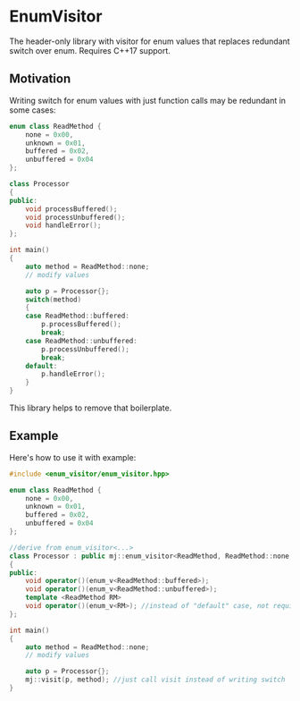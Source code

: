 # EnumVisitor

The header-only library with visitor for enum values that replaces redundant switch over enum. Requires C++17 support.

## Motivation

Writing switch for enum values with just function calls may be redundant in some cases:

```c++
enum class ReadMethod {
    none = 0x00,
    unknown = 0x01,
    buffered = 0x02,
    unbuffered = 0x04
};

class Processor
{
public:
    void processBuffered();
    void processUnbuffered();
    void handleError();
};

int main()
{
    auto method = ReadMethod::none;
    // modify values

    auto p = Processor{};
    switch(method)
    {
    case ReadMethod::buffered:
        p.processBuffered();
        break;
    case ReadMethod::unbuffered:
        p.processUnbuffered();
        break;
    default:
        p.handleError();
    }
}
```

This library helps to remove that boilerplate.

## Example
Here's how to use it with example:

```c++
#include <enum_visitor/enum_visitor.hpp>

enum class ReadMethod {
    none = 0x00,
    unknown = 0x01,
    buffered = 0x02,
    unbuffered = 0x04
};

//derive from enum_visitor<...>
class Processor : public mj::enum_visitor<ReadMethod, ReadMethod::none, ReadMethod::unknown, ReadMethod::buffered, ReadMethod::unbuffered>
{
public:
    void operator()(enum_v<ReadMethod::buffered>);
    void operator()(enum_v<ReadMethod::unbuffered>);
    template <ReadMethod RM>
    void operator()(enum_v<RM>); //instead of "default" case, not required
};

int main()
{
    auto method = ReadMethod::none;
    // modify values

    auto p = Processor{};
    mj::visit(p, method); //just call visit instead of writing switch
}
```
